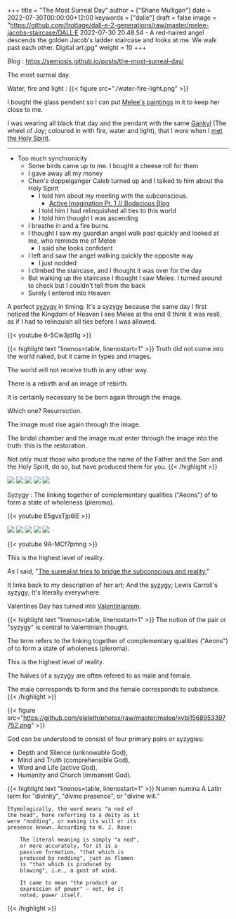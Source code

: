 +++
title = "The Most Surreal Day"
author = ["Shane Mulligan"]
date = 2022-07-30T00:00:00+12:00
keywords = ["dalle"]
draft = false
image = "https://github.com/frottage/dall-e-2-generations/raw/master/melee-jacobs-staircase/DALL·E 2022-07-30 20.48.54 - A red-haired angel descends the golden Jacob's ladder staircase and looks at me. We walk past each other. Digital art.jpg"
weight = 10
+++

Blog
: <https://semiosis.github.io/posts/the-most-surreal-day/>

The most surreal day.

Water, fire and light
: {{< figure src="./water-fire-light.png" >}}

I bought the glass pendent so I can put [Melee's paintings](https://mullikine.github.io/posts/describing-melee-s-paintings-with-alephalpha/) in it to keep her close to me.

I was wearing all black that day and the pendant with the same [Gankyl](https://mullikine.github.io/posts/astral-projection-pt-2/) (The wheel of Joy; coloured in with fire, water and light), that I wore when I [met the Holy Spirit](https://mullikine.github.io/posts/astral-projection-pt-2/).

---

-   Too much synchronicity
    -   Some birds came up to me. I bought a cheese roll for them
    -   I gave away all my money
    -   Chen's doppelganger Caleb turned up and I talked to him about the Holy Spirit
        -   I told him about my meeting with the subconscious.
            -   [Active Imagination Pt. 1 // Bodacious Blog](https://mullikine.github.io/posts/active-imagination-pt-1/)
        -   I told him I had relinquished all ties to this world
        -   I told him thought I was ascending
    -   I breathe in and a fire burns
    -   I thought I saw my guardian angel walk past quickly and looked at me, who reminds me of Melee
        -   I said she looks confident
    -   I left and saw the angel walking quickly the opposite way
        -   I just nodded
    -   I climbed the staircase, and I thought it was over for the day
    -   But walking up the staircase I thought I saw Melee. I turned around to check but I couldn't tell from the back
    -   Surely I entered into Heaven

A perfect [syzygy](http://gnosis.org/library/valentinus/Syzygy%5FValentinian.htm) in timing.
It's a syzygy because the same day I first noticed
the Kingdom of Heaven I see Melee at the end (I think it was real),
as if I had to relinquish all ties before I
was allowed.

{{< youtube 6-5Cw3jdl1g >}}

{{< highlight text "linenos=table, linenostart=1" >}}
Truth did not come into the world naked, but
it came in types and images.

The world will not receive truth in any other
way.

There is a rebirth and an image of rebirth.

It is certainly necessary to be born again
through the image.

Which one? Resurrection.

The image must rise again through the image.

The bridal chamber and the image must enter
through the image into the truth: this is the
restoration.

Not only must those who produce the name of
the Father and the Son and the Holy Spirit, do
so, but have produced them for you.
{{< /highlight >}}

![](https://github.com/frottage/dall-e-2-generations/raw/master/melee-jacobs-staircase/DALL%C2%B7E%202022-07-30%2020.48.54%20-%20A%20red-haired%20angel%20descends%20the%20golden%20Jacob's%20ladder%20staircase%20and%20looks%20at%20me.%20We%20walk%20past%20each%20other.%20Digital%20art.jpg)
![](https://github.com/frottage/dall-e-2-generations/raw/master/melee-jacobs-staircase/DALL%C2%B7E%202022-07-30%2020.48.59%20-%20A%20red-haired%20angel%20descends%20the%20golden%20Jacob's%20ladder%20staircase%20and%20looks%20at%20me.%20We%20walk%20past%20each%20other.%20Digital%20art.jpg)
![](https://github.com/frottage/dall-e-2-generations/raw/master/melee-jacobs-staircase/DALL%C2%B7E%202022-07-30%2020.49.04%20-%20A%20red-haired%20angel%20descends%20the%20golden%20Jacob's%20ladder%20staircase%20and%20looks%20at%20me.%20We%20walk%20past%20each%20other.%20Digital%20art.jpg)
![](https://github.com/frottage/dall-e-2-generations/raw/master/melee-jacobs-staircase/DALL%C2%B7E%202022-07-30%2020.49.11%20-%20A%20red-haired%20angel%20descends%20the%20golden%20Jacob's%20ladder%20staircase%20and%20looks%20at%20me.%20We%20walk%20past%20each%20other.%20Digital%20art.jpg)
![](https://github.com/frottage/dall-e-2-generations/raw/master/melee-jacobs-staircase/DALL%C2%B7E%202022-07-30%2020.50.46%20-%20A%20red-haired%20angel%20descends%20the%20golden%20Jacob's%20ladder%20staircase%20smiling%20at%20me.%20We%20walk%20past%20each%20other.%20Digital%20art.jpg)

Syzygy
: The linking together of complementary qualities ("Aeons") of to form a state of wholeness (pleroma).

{{< youtube E5gvxTjp6lE >}}

![](https://github.com/frottage/dall-e-2-generations/raw/master/melee-jacobs-staircase/DALL%C2%B7E%202022-07-30%2020.51.01%20-%20A%20red-haired%20angel%20descends%20the%20golden%20Jacob's%20ladder%20staircase%20smiling%20at%20me.%20We%20walk%20past%20each%20other.%20Digital%20art.jpg)
![](https://github.com/frottage/dall-e-2-generations/raw/master/melee-jacobs-staircase/DALL%C2%B7E%202022-07-30%2020.51.34%20-%20A%20red-haired%20angel%20descends%20the%20golden%20Jacob's%20ladder%20staircase%20smiling%20at%20me.%20We%20walk%20past%20each%20other.%20Digital%20art.jpg)
![](https://github.com/frottage/dall-e-2-generations/raw/master/melee-jacobs-staircase/DALL%C2%B7E%202022-07-30%2020.51.37%20-%20A%20red-haired%20angel%20descends%20the%20golden%20Jacob's%20ladder%20staircase%20smiling%20at%20me.%20We%20walk%20past%20each%20other.%20Digital%20art.jpg)
![](https://github.com/frottage/dall-e-2-generations/raw/master/melee-jacobs-staircase/DALL%C2%B7E%202022-07-30%2020.52.27%20-%20A%20red-haired%20angel%20descends%20the%20golden%20Jacob's%20ladder%20staircase%20smiling%20at%20me.%20We%20walk%20past%20each%20other.%20Digital%20art.jpg)
![](https://github.com/frottage/dall-e-2-generations/raw/master/melee-jacobs-staircase/DALL%C2%B7E%202022-07-30%2020.52.31%20-%20A%20red-haired%20angel%20descends%20the%20golden%20Jacob's%20ladder%20staircase%20smiling%20at%20me.%20We%20walk%20past%20each%20other.%20Digital%20art.jpg)

{{< youtube 9A-MCf7pmng >}}

This is the highest level of reality.

As I said, "[The surrealist tries to bridge the subconscious and reality.](https://mullikine.github.io/posts/describing-melee-s-paintings-with-alephalpha/)"

It links back to my description of her art; And the [syzygy](https://mullikine.github.io/tags/melee/); Lewis Carroll's syzygy; It's literally everywhere.

Valentines Day has turned into [Valentinianism](https://mullikine.github.io/tags/valentinianism/).

{{< highlight text "linenos=table, linenostart=1" >}}
The notion of the pair or "syzygy" is central
to Valentinian thought.

The term refers to the linking together of
complementary qualities ("Aeons") of to form a
state of wholeness (pleroma).

This is the highest level of reality.

The halves of a syzygy are often refered to as
male and female.

The male corresponds to form and the female
corresponds to substance.
{{< /highlight >}}

{{< figure src="https://github.com/eleleth/photos/raw/master/melee/xybj1568953397752.png" >}}

God can be understood to consist
of four primary pairs or syzygies:

-   Depth and Silence (unknowable God),
-   Mind and Truth (comprehensible God),
-   Word and Life (active God),
-   Humanity and Church (immanent God).

<!--listend-->

{{< highlight text "linenos=table, linenostart=1" >}}
Numen
numina
    A Latin term for "divinity", "divine
    presence", or "divine will."

    Etymologically, the word means "a nod of
    the head", here referring to a deity as it
    were "nodding", or making its will or its
    presence known. According to H. J. Rose:

        The literal meaning is simply "a nod",
        or more accurately, for it is a
        passive formation, "that which is
        produced by nodding", just as flamen
        is "that which is produced by
        blowing", i.e., a gust of wind.

        It came to mean "the product or
        expression of power" — not, be it
        noted, power itself.
{{< /highlight >}}